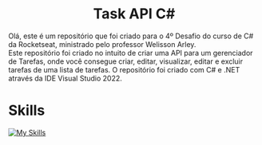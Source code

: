 <div align="center">
  <h1>Task API C#</h1>
</div>

<p>
  Olá, este é um repositório que foi criado para o 4º Desafio do curso de C# da Rocketseat, ministrado pelo professor Welisson Arley.</br>
  Este repositório foi criado no intuito de criar uma API para um gerenciador de Tarefas, onde você consegue criar, editar, visualizar, editar e excluir tarefas de uma lista de tarefas. O repositório foi criado com C# e .NET através da IDE Visual Studio 2022.
</p>

# Skills

[![My Skills](https://skillicons.dev/icons?i=cs,visualstudio&theme=light)](https://skillicons.dev)
